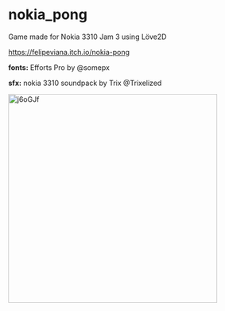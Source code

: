 # nokia_pong
Game made for Nokia 3310 Jam 3 using Löve2D

https://felipeviana.itch.io/nokia-pong

**fonts:** Efforts Pro by @somepx

**sfx:** nokia 3310 soundpack by Trix @Trixelized

<img width="420" alt="j6oGJf" src="https://user-images.githubusercontent.com/1911989/107668102-0c644680-6c6f-11eb-833b-86d8c5c8aa2f.png">
